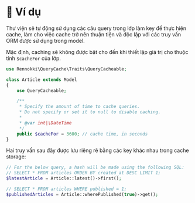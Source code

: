 # 🙌 Ví dụ

Thư viện sẽ tự động sử dụng các câu query trong lớp làm key để thực hiện cache, làm cho việc cache trở nên thuận tiện và độc lập với các truy vấn ORM được sử dụng trong model.

Mặc định, caching sẽ không được bật cho đến khi thiết lập giá trị cho thuộc tính `$cacheFor` của lớp.

```php
use Rennokki\QueryCache\Traits\QueryCacheable;

class Article extends Model
{
    use QueryCacheable;

    /**
     * Specify the amount of time to cache queries.
     * Do not specify or set it to null to disable caching.
     *
     * @var int|\DateTime
     */
    public $cacheFor = 3600; // cache time, in seconds
}
```

Hai truy vấn sau đây được lưu riêng rẽ bằng các key khác nhau trong cache storage:

```php
// For the below query, a hash will be made using the following SQL:
// SELECT * FROM articles ORDER BY created_at DESC LIMIT 1;
$latestArticle = Article::latest()->first();

// SELECT * FROM articles WHERE published = 1;
$publishedArticles = Article::wherePublished(true)->get();
```

